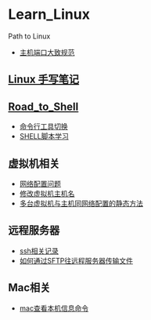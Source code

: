 <!--
 * @Author: 27
 * @LastEditors: 27
 * @Date: 2019-10-21 17:03:10
 * @LastEditTime: 2020-03-24 22:28:13
 * @FilePath: /Learn_Linux/README.md
 * @description: type some description
 -->
# Learn_Linux

Path to Linux

- [主机端口大致规范](./content/主机端口大致规范.md)

## [Linux 手写笔记](./content/Learn_Linux.md)

## [Road_to_Shell](./content/RoadToShell/guide.md)
- [命令行工具切换](./content/RoadToShell/命令行工具切换.md)
- [SHELL脚本学习](./content/RoadToShell/guide.md)

## 虚拟机相关
- [网络配置问题](./content/virtualMachine/虚拟机网络配置问题.md)
- [修改虚拟机主机名](./content/virtualMachine/虚拟机主机名修改.md)
- [多台虚拟机与主机同网络配置的静态方法](./content/virtualMachine/多台虚拟机与主机同网络配置静态方法.md)

## 远程服务器
- [ssh相关记录](./content/remoteServer/ssh相关.md)
- [如何通过SFTP往远程服务器传输文件](./content/remoteServer/如何通过SFTP往远程服务器传输文件.md)

## Mac相关
- [mac查看本机信息命令](./content/remoteServer/mac查看信息命令.md)
